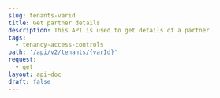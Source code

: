 ```yaml
---
slug: tenants-varid
title: Get partner details
description: This API is used to get details of a partner.
tags:
  - tenancy-access-controls
path: '/api/v2/tenants/{varId}'
request:
  - get
layout: api-doc
draft: false
---
```

